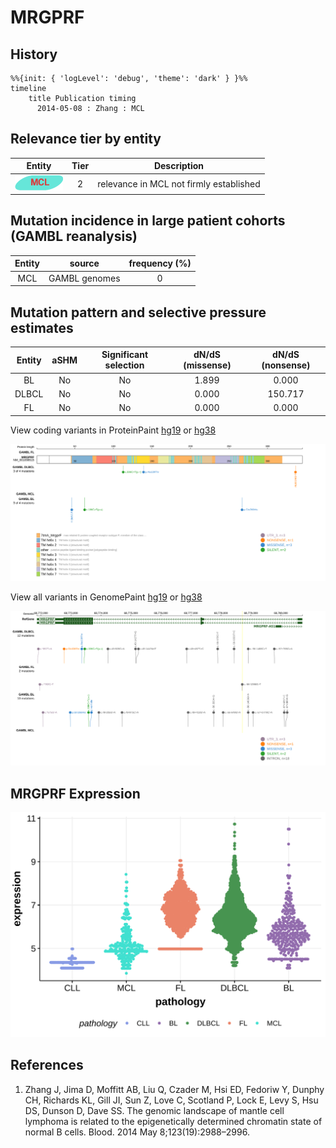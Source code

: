 # MRGPRF

## History
```mermaid
%%{init: { 'logLevel': 'debug', 'theme': 'dark' } }%%
timeline
    title Publication timing
      2014-05-08 : Zhang : MCL
```

## Relevance tier by entity

|Entity|Tier|Description                            |
|:------:|:----:|---------------------------------------|
|![MCL](images/icons/MCL_tier2.png)   |2   |relevance in MCL not firmly established|

## Mutation incidence in large patient cohorts (GAMBL reanalysis)

|Entity|source       |frequency (%)|
|:------:|:-------------:|:-------------:|
|MCL   |GAMBL genomes|0            |

## Mutation pattern and selective pressure estimates

|Entity|aSHM|Significant selection|dN/dS (missense)|dN/dS (nonsense)|
|:------:|:----:|:---------------------:|:----------------:|:----------------:|
|BL    |No  |No                   |1.899           |  0.000         |
|DLBCL |No  |No                   |0.000           |150.717         |
|FL    |No  |No                   |0.000           |  0.000         |




View coding variants in ProteinPaint [hg19](https://morinlab.github.io/LLMPP/GAMBL/MRGPRF_protein.html)  or [hg38](https://morinlab.github.io/LLMPP/GAMBL/MRGPRF_protein_hg38.html)

![](images/proteinpaint/MRGPRF_NM_001098515.svg)

View all variants in GenomePaint [hg19](https://morinlab.github.io/LLMPP/GAMBL/MRGPRF.html)  or [hg38](https://morinlab.github.io/LLMPP/GAMBL/MRGPRF_hg38.html)

![](images/proteinpaint/MRGPRF.svg)

## MRGPRF Expression
![](images/gene_expression/MRGPRF_by_pathology.svg)
<!-- ORIGIN: zhangGenomicLandscapeMantle2014 -->
<!-- MCL: zhangGenomicLandscapeMantle2014 -->

## References
1.  Zhang J, Jima D, Moffitt AB, Liu Q, Czader M, Hsi ED, Fedoriw Y, Dunphy CH, Richards KL, Gill JI, Sun Z, Love C, Scotland P, Lock E, Levy S, Hsu DS, Dunson D, Dave SS. The genomic landscape of mantle cell lymphoma is related to the epigenetically determined chromatin state of normal B cells. Blood. 2014 May 8;123(19):2988–2996. 

